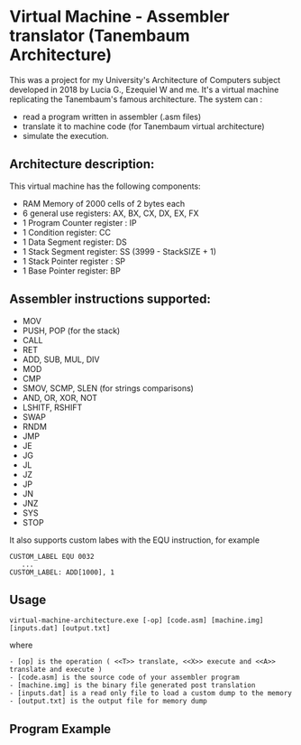# Virtual Machine - Assembler translator (Tanembaum Architecture)

This was a project for my University's Architecture of Computers subject developed in 2018 by Lucia G., Ezequiel W and me. 
It's a virtual machine replicating the Tanembaum's famous architecture. 
The system can :

* read a program written in assembler (.asm files)
* translate it to machine code (for Tanembaum virtual architecture)
* simulate the execution.


## Architecture description:

This virtual machine has the following components:

* RAM Memory of 2000 cells of 2 bytes each
* 6 general use registers: AX, BX, CX, DX, EX, FX
* 1 Program Counter register : IP
* 1 Condition register: CC
* 1 Data Segment register: DS
* 1 Stack Segment register: SS (3999 - StackSIZE + 1)
* 1 Stack Pointer register : SP
* 1 Base Pointer register: BP

## Assembler instructions supported:

* MOV
* PUSH, POP (for the stack)
* CALL
* RET
* ADD, SUB, MUL, DIV
* MOD
* CMP
* SMOV, SCMP, SLEN (for strings comparisons)
* AND, OR, XOR, NOT
* LSHITF, RSHIFT
* SWAP
* RNDM
* JMP
* JE
* JG
* JL
* JZ
* JP 
* JN
* JNZ
* SYS
* STOP

It also supports custom labes with the EQU instruction, for example
```
CUSTOM_LABEL EQU 0032
   ...
CUSTOM_LABEL: ADD[1000], 1
```

## Usage

 ```
virtual-machine-architecture.exe [-op] [code.asm] [machine.img] [inputs.dat] [output.txt]
```
where
 ```
 - [op] is the operation ( <<T>> translate, <<X>> execute and <<A>> translate and execute )
 - [code.asm] is the source code of your assembler program
 - [machine.img] is the binary file generated post translation
 - [inputs.dat] is a read only file to load a custom dump to the memory 
 - [output.txt] is the output file for memory dump
```

## Program Example

